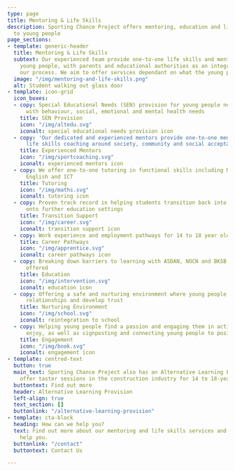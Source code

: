 ```yaml
---
type: page
title: Mentoring & Life Skills
description: Sporting Chance Project offers mentoring, education and life skills coaching
  to young people
page_sections:
- template: generic-header
  title: Mentoring & Life Skills
  subtext: Our experienced team provide one-to-one life skills and mentoring to our
    young people, with parents and educational authorities as an integral part of
    our process. We aim to offer services dependant on what the young person needs.
  image: "/img/mentoring-and-life-skills.png"
  alt: Student walking out glass door
- template: icon-grid
  icon_boxes:
  - copy: Special Educational Needs (SEN) provision for young people needing support
      with behaviour, social, emotional and mental health needs
    title: SEN Provision
    icon: "/img/altedu.svg"
    iconalt: special educational needs provision icon
  - copy: 'Our dedicated and experienced mentors provide one-to-one mentoring and
      life skills coaching around society, community and social acceptance '
    title: Experienced Mentors
    icon: "/img/sportcoaching.svg"
    iconalt: experienced mentors icon
  - copy: We offer one-to-one tutoring in functional skills including Mathematics,
      English and ICT
    title: Tutoring
    icon: "/img/maths.svg"
    iconalt: tutoring icon
  - copy: Proven track record in helping students transition back into education or
      onto further education settings
    title: Transition Support
    icon: "/img/career.svg"
    iconalt: transition support icon
  - copy: Work experience and employment pathways for 14 to 18 year olds
    title: Career Pathways
    icon: "/img/apprentice.svg"
    iconalt: career pathways icon
  - copy: Breaking down barriers to learning with ASDAN, NOCN and BKSB qualifications
      offered
    title: Education
    icon: "/img/intervention.svg"
    iconalt: education icon
  - copy: Offering a safe and nurturing environment where young people can build secure
      relationships and develop trust
    title: Nurturing Environment
    icon: "/img/school.svg"
    iconalt: reintegration to school
  - copy: Helping young people find a passion and engaging them in activities they
      enjoy, as well as signposting and connecting young people to positive pathways
    title: Engagement
    icon: "/img/book.svg"
    iconalt: engagement icon
- template: centred-text
  button: true
  main_text: Sporting Chance Project also has an Alternative Learning Provision. We
    offer taster sessions in the construction industry for 14 to 18-year-olds.
  buttontext: Find out more
  header: Alternative Learning Provision
  left-align: true
  text_section: []
  buttonlink: "/alternative-learning-provision"
- template: cta-block
  heading: How can we help you?
  text: Find out more about our mentoring and life skills services and how we can
    help you.
  buttonlink: "/contact"
  buttontext: Contact Us

---
```

